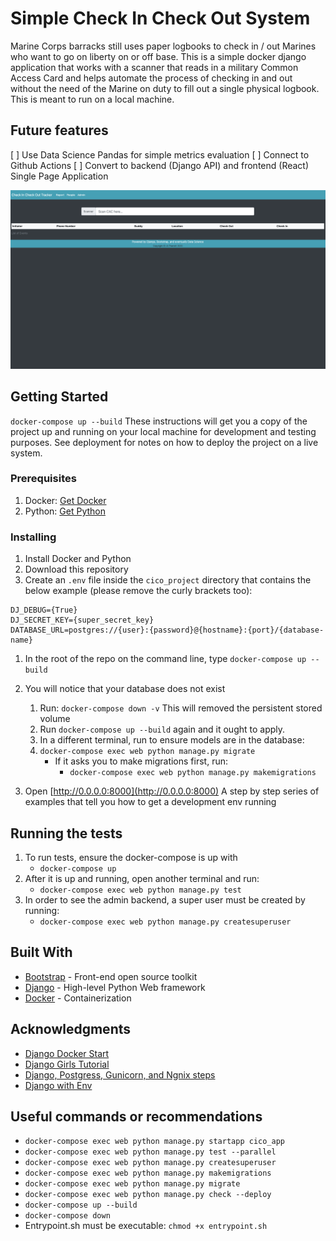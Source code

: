 # Simple Check In Check Out System

Marine Corps barracks still uses paper logbooks to check in / out Marines who want to go on liberty on or off base.
This is a simple docker django application that works with a scanner that reads in a military Common Access Card and
helps automate the process of checking in and out without the need of the Marine on duty to fill out a single physical
logbook. This is meant to run on a local machine.

## Future features
[ ] Use Data Science Pandas for simple metrics evaluation
[ ] Connect to Github Actions
[ ] Convert to backend (Django API) and frontend (React) Single Page Application

![Splash Page](website_photos/cico_splash_v1.png)

## Getting Started

`docker-compose up --build`
These instructions will get you a copy of the project up and running on your local machine for development and testing purposes. See deployment for notes on how to deploy the project on a live system.


### Prerequisites

1. Docker: [Get Docker](https://docs.docker.com/get-docker/)
1. Python: [Get Python](https://www.python.org/downloads/)


### Installing

1. Install Docker and Python
1. Download this repository
1. Create an `.env` file inside the `cico_project` directory that contains the below example (please remove the curly brackets too):
```dotenv
DJ_DEBUG={True}
DJ_SECRET_KEY={super_secret_key}
DATABASE_URL=postgres://{user}:{password}@{hostname}:{port}/{database-name}
```
1. In the root of the repo on the command line, type `docker-compose up --build`
1. You will notice that your database does not exist
   1. Run: `docker-compose down -v` This will removed the persistent stored volume
   1. Run `docker-compose up --build` again and it ought to apply.
   1. In a different terminal, run to ensure models are in the database:
   1. `docker-compose exec web python manage.py migrate`
      * If it asks you to make migrations first, run:
         * `docker-compose exec web python manage.py makemigrations`

1. Open [http://0.0.0.0:8000](http://0.0.0.0:8000)
A step by step series of examples that tell you how to get a development env running
   

## Running the tests

1. To run tests, ensure the docker-compose is up with
   * `docker-compose up`
1. After it is up and running, open another terminal and run:
   * `docker-compose exec web python manage.py test`
1. In order to see the admin backend, a super user must be created by running:
   * `docker-compose exec web python manage.py createsuperuser`


## Built With

* [Bootstrap](https://getbootstrap.com/) - Front-end open source toolkit
* [Django](https://www.djangoproject.com/) - High-level Python Web framework
* [Docker](https://docs.docker.com/) - Containerization  


## Acknowledgments

* [Django Docker Start](https://docs.docker.com/compose/django/)
* [Django Girls Tutorial](https://tutorial.djangogirls.org/en/)
* [Django, Postgress, Gunicorn, and Ngnix steps](https://testdriven.io/blog/dockerizing-django-with-postgres-gunicorn-and-nginx/)
* [Django with Env](https://medium.com/swlh/setting-up-a-secure-django-project-repository-with-docker-and-django-environ-4af72ce037f0)


## Useful commands or recommendations
* `docker-compose exec web python manage.py startapp cico_app`
* `docker-compose exec web python manage.py test --parallel`
* `docker-compose exec web python manage.py createsuperuser`
* `docker-compose exec web python manage.py makemigrations`
* `docker-compose exec web python manage.py migrate`
* `docker-compose exec web python manage.py check --deploy`
* `docker-compose up --build`
* `docker-compose down`
* Entrypoint.sh must be executable: `chmod +x entrypoint.sh`

